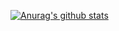 [![Anurag's github stats](https://github-readme-stats.vercel.app/api?username=Sinlion)](https://github.com/anuraghazra/github-readme-stats)
